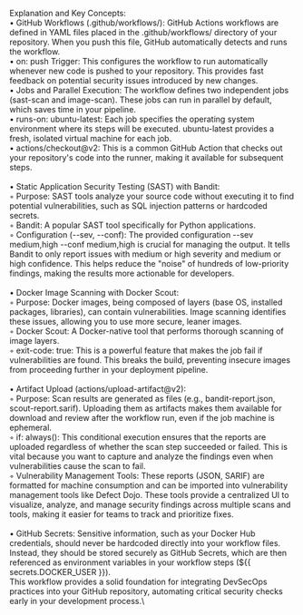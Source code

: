 Explanation and Key Concepts:\
• GitHub Workflows (.github/workflows/): GitHub Actions workflows are defined in YAML files placed in the .github/workflows/ directory of your repository. When you push this file, GitHub automatically detects and runs the workflow.\
• on: push Trigger: This configures the workflow to run automatically whenever new code is pushed to your repository. This provides fast feedback on potential security issues introduced by new changes.\
• Jobs and Parallel Execution: The workflow defines two independent jobs (sast-scan and image-scan). These jobs can run in parallel by default, which saves time in your pipeline.\
• runs-on: ubuntu-latest: Each job specifies the operating system environment where its steps will be executed. ubuntu-latest provides a fresh, isolated virtual machine for each job.\
• actions/checkout@v2: This is a common GitHub Action that checks out your repository's code into the runner, making it available for subsequent steps.\
\
• Static Application Security Testing (SAST) with Bandit:\
    ◦ Purpose: SAST tools analyze your source code without executing it to find potential vulnerabilities, such as SQL injection patterns or hardcoded secrets.\
    ◦ Bandit: A popular SAST tool specifically for Python applications.\
    ◦ Configuration (--sev, --conf): The provided configuration  --sev medium,high --conf medium,high is crucial for managing the output. It tells Bandit to only report issues with medium or high severity and medium or high confidence. This helps reduce the "noise" of hundreds of low-priority findings, making the results more actionable for developers.\
    \
• Docker Image Scanning with Docker Scout:\
    ◦ Purpose: Docker images, being composed of layers (base OS, installed packages, libraries), can contain vulnerabilities. Image scanning identifies these issues, allowing you to use more secure, leaner images.\
    ◦ Docker Scout: A Docker-native tool that performs thorough scanning of image layers.\
    ◦ exit-code: true: This is a powerful feature that makes the job fail if vulnerabilities are found. This breaks the build, preventing insecure images from proceeding further in your deployment pipeline.\
    \
• Artifact Upload (actions/upload-artifact@v2):\
    ◦ Purpose: Scan results are generated as files (e.g., bandit-report.json, scout-report.sarif). Uploading them as artifacts makes them available for download and review after the workflow run, even if the job machine is ephemeral.\
    ◦ if: always(): This conditional execution ensures that the reports are uploaded regardless of whether the scan step succeeded or failed. This is vital because you want to capture and analyze the findings even when vulnerabilities cause the scan to fail.\
    ◦ Vulnerability Management Tools: These reports (JSON, SARIF) are formatted for machine consumption and can be imported into vulnerability management tools like Defect Dojo. These tools provide a centralized UI to visualize, analyze, and manage security findings across multiple scans and tools, making it easier for teams to track and prioritize fixes.\
    \
• GitHub Secrets: Sensitive information, such as your Docker Hub credentials, should never be hardcoded directly into your workflow files. Instead, they should be stored securely as GitHub Secrets, which are then referenced as environment variables in your workflow steps (${{ secrets.DOCKER_USER }}).\
This workflow provides a solid foundation for integrating DevSecOps practices into your GitHub repository, automating critical security checks early in your development process.\
